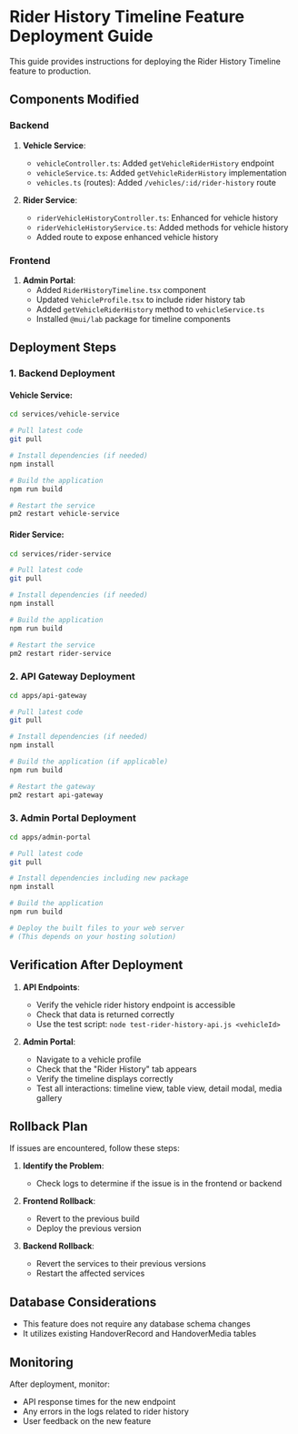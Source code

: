 # Rider History Timeline Feature Deployment Guide

This guide provides instructions for deploying the Rider History Timeline feature to production.

## Components Modified

### Backend

1. **Vehicle Service**:

   - `vehicleController.ts`: Added `getVehicleRiderHistory` endpoint
   - `vehicleService.ts`: Added `getVehicleRiderHistory` implementation
   - `vehicles.ts` (routes): Added `/vehicles/:id/rider-history` route

2. **Rider Service**:
   - `riderVehicleHistoryController.ts`: Enhanced for vehicle history
   - `riderVehicleHistoryService.ts`: Added methods for vehicle history
   - Added route to expose enhanced vehicle history

### Frontend

1. **Admin Portal**:
   - Added `RiderHistoryTimeline.tsx` component
   - Updated `VehicleProfile.tsx` to include rider history tab
   - Added `getVehicleRiderHistory` method to `vehicleService.ts`
   - Installed `@mui/lab` package for timeline components

## Deployment Steps

### 1. Backend Deployment

#### Vehicle Service:

```bash
cd services/vehicle-service

# Pull latest code
git pull

# Install dependencies (if needed)
npm install

# Build the application
npm run build

# Restart the service
pm2 restart vehicle-service
```

#### Rider Service:

```bash
cd services/rider-service

# Pull latest code
git pull

# Install dependencies (if needed)
npm install

# Build the application
npm run build

# Restart the service
pm2 restart rider-service
```

### 2. API Gateway Deployment

```bash
cd apps/api-gateway

# Pull latest code
git pull

# Install dependencies (if needed)
npm install

# Build the application (if applicable)
npm run build

# Restart the gateway
pm2 restart api-gateway
```

### 3. Admin Portal Deployment

```bash
cd apps/admin-portal

# Pull latest code
git pull

# Install dependencies including new package
npm install

# Build the application
npm run build

# Deploy the built files to your web server
# (This depends on your hosting solution)
```

## Verification After Deployment

1. **API Endpoints**:

   - Verify the vehicle rider history endpoint is accessible
   - Check that data is returned correctly
   - Use the test script: `node test-rider-history-api.js <vehicleId>`

2. **Admin Portal**:
   - Navigate to a vehicle profile
   - Check that the "Rider History" tab appears
   - Verify the timeline displays correctly
   - Test all interactions: timeline view, table view, detail modal, media gallery

## Rollback Plan

If issues are encountered, follow these steps:

1. **Identify the Problem**:

   - Check logs to determine if the issue is in the frontend or backend

2. **Frontend Rollback**:

   - Revert to the previous build
   - Deploy the previous version

3. **Backend Rollback**:
   - Revert the services to their previous versions
   - Restart the affected services

## Database Considerations

- This feature does not require any database schema changes
- It utilizes existing HandoverRecord and HandoverMedia tables

## Monitoring

After deployment, monitor:

- API response times for the new endpoint
- Any errors in the logs related to rider history
- User feedback on the new feature
